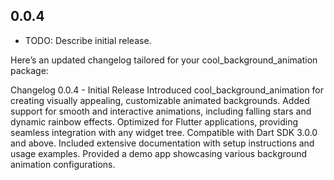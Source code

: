 ## 0.0.4

* TODO: Describe initial release.

Here’s an updated changelog tailored for your cool_background_animation package:

Changelog
0.0.4 - Initial Release
Introduced cool_background_animation for creating visually appealing, customizable animated backgrounds.
Added support for smooth and interactive animations, including falling stars and dynamic rainbow effects.
Optimized for Flutter applications, providing seamless integration with any widget tree.
Compatible with Dart SDK 3.0.0 and above.
Included extensive documentation with setup instructions and usage examples.
Provided a demo app showcasing various background animation configurations.